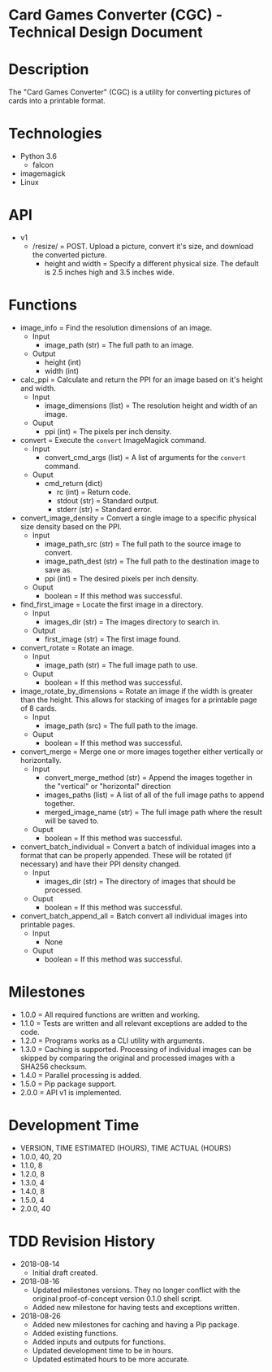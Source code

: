 # Card Games Converter (CGC) - Technical Design Document

# Description

The "Card Games Converter" (CGC) is a utility for converting pictures of cards into a printable format.

# Technologies

* Python 3.6
    * falcon
* imagemagick
* Linux

# API

* v1
    * /resize/ = POST. Upload a picture, convert it's size, and download the converted picture.
        * height and width  = Specify a different physical size. The default is 2.5 inches high and 3.5 inches wide.

# Functions

* image_info = Find the resolution dimensions of an image.
    * Input
        * image_path (str) = The full path to an image.
    * Output
        * height (int)
        * width (int)
* calc_ppi = Calculate and return the PPI for an image based on it's height and width.
    * Input
        * image_dimensions (list) = The resolution height and width of an image.
    * Ouput
        * ppi (int) = The pixels per inch density.
* convert = Execute the `convert` ImageMagick command.
    * Input
        * convert_cmd_args (list) = A list of arguments for the `convert` command.
    * Ouput
        * cmd_return (dict)
            * rc (int) = Return code.
            * stdout (str) = Standard output.
            * stderr (str) = Standard error.
* convert_image_density = Convert a single image to a specific physical size density based on the PPI.
    * Input
        * image_path_src (str) = The full path to the source image to convert.
        * image_path_dest (str) = The full path to the destination image to save as.
        * ppi (int) = The desired pixels per inch density.
    * Ouput
        * boolean = If this method was successful.
* find_first_image = Locate the first image in a directory.
    * Input
        * images_dir (str) = The images directory to search in.
    * Output
        * first_image (str) = The first image found.
* convert_rotate = Rotate an image.
    * Input
        * image_path (str) = The full image path to use.
    * Ouput
        * boolean = If this method was successful.
* image_rotate_by_dimensions = Rotate an image if the width is greater than the height. This allows for stacking of images for a printable page of 8 cards.
    * Input
        * image_path (src) = The full path to the image.
    * Ouput
        * boolean = If this method was successful.
* convert_merge = Merge one or more images together either vertically or horizontally.
    * Input
        * convert_merge_method (str) = Append the images together in the "vertical" or "horizontal" direction
        * images_paths (list) = A list of all of the full image paths to append together.
        * merged_image_name (str) = The full image path where the result will be saved to.
    * Ouput
        * boolean = If this method was successful.
* convert_batch_individual = Convert a batch of individual images into a format that can be properly appended. These will be rotated (if necessary) and have their PPI density changed.
    * Input
        * images_dir (str) = The directory of images that should be processed.
    * Ouput
        * boolean = If this method was successful.
* convert_batch_append_all = Batch convert all individual images into printable pages.
    * Input
        * None
    * Ouput
        * boolean = If this method was successful.

# Milestones

* 1.0.0 = All required functions are written and working.
* 1.1.0 = Tests are written and all relevant exceptions are added to the code.
* 1.2.0 = Programs works as a CLI utility with arguments.
* 1.3.0 = Caching is supported. Processing of individual images can be skipped by comparing the original and processed images with a SHA256 checksum.
* 1.4.0 = Parallel processing is added.
* 1.5.0 = Pip package support.
* 2.0.0 = API v1 is implemented.

# Development Time

* VERSION, TIME ESTIMATED (HOURS), TIME ACTUAL (HOURS)
* 1.0.0, 40, 20
* 1.1.0, 8
* 1.2.0, 8
* 1.3.0, 4
* 1.4.0, 8
* 1.5.0, 4
* 2.0.0, 40

# TDD Revision History

* 2018-08-14
    * Initial draft created.
* 2018-08-16
    * Updated milestones versions. They no longer conflict with the original proof-of-concept version 0.1.0 shell script.
    * Added new milestone for having tests and exceptions written.
* 2018-08-26
    * Added new milestones for caching and having a Pip package.
    * Added existing functions.
    * Added inputs and outputs for functions.
    * Updated development time to be in hours.
    * Updated estimated hours to be more accurate.
